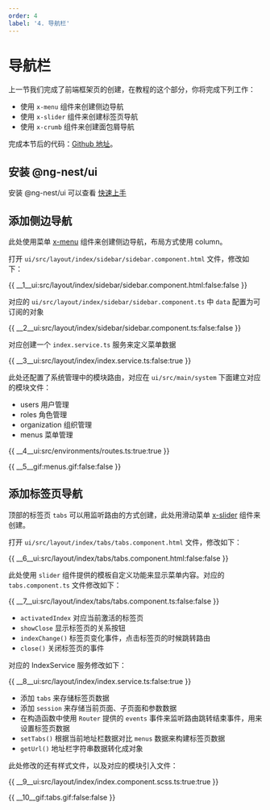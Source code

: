 ```yaml
---
order: 4
label: '4. 导航栏'
---
```


# 导航栏

上一节我们完成了前端框架页的创建，在教程的这个部分，你将完成下列工作：

- 使用 `x-menu` 组件来创建侧边导航
- 使用 `x-slider` 组件来创建标签页导航
- 使用 `x-crumb` 组件来创建面包屑导航

完成本节后的代码：<a href="https://github.com/NG-NEST/ng-nest-examples/tree/master/RBAC/4-ui-navigation" target="_blank">Github 地址</a>。

## 安装 @ng-nest/ui

安装 @ng-nest/ui 可以查看 <a href="https://ngnest.com/index/docs/zh_CN/ui/getting-started" target="_blank">快速上手</a>

## 添加侧边导航

此处使用菜单 <a href="https://ngnest.com/index/docs/zh_CN/ui/components/menu" target="_blank">x-menu</a> 组件来创建侧边导航，布局方式使用 column。

打开 `ui/src/layout/index/sidebar/sidebar.component.html` 文件，修改如下：

{{ __1\__ui:src/layout/index/sidebar/sidebar.component.html:false:false }}

对应的 `ui/src/layout/index/sidebar/sidebar.component.ts` 中 `data` 配置为可订阅的对象

{{ __2\__ui:src/layout/index/sidebar/sidebar.component.ts:false:false }}

对应创建一个 `index.service.ts` 服务来定义菜单数据

{{ __3\__ui:src/layout/index/index.service.ts:false:true }}

此处还配置了系统管理中的模块路由，对应在 `ui/src/main/system` 下面建立对应的模块文件：

- users 用户管理
- roles 角色管理
- organization 组织管理
- menus 菜单管理

{{ __4\__ui:src/environments/routes.ts:true:true }}

{{ __5\__gif:menus.gif:false:false }}

## 添加标签页导航

顶部的标签页 `tabs` 可以用监听路由的方式创建，此处用滑动菜单 <a href="https://ngnest.com/index/docs/zh_CN/ui/components/menu" target="_blank">x-slider</a> 组件来创建。

打开 `ui/src/layout/index/tabs/tabs.component.html` 文件，修改如下：

{{ __6\__ui:src/layout/index/tabs/tabs.component.html:false:false }}

此处使用 `slider` 组件提供的模板自定义功能来显示菜单内容。对应的 `tabs.component.ts` 文件修改如下：

{{ __7\__ui:src/layout/index/tabs/tabs.component.ts:false:false }}

- `activatedIndex` 对应当前激活的标签页
- `showClose` 显示标签页的关系按钮
- `indexChange()` 标签页变化事件，点击标签页的时候跳转路由
- `close()` 关闭标签页的事件

对应的 IndexService 服务修改如下：

{{ __8\__ui:src/layout/index/index.service.ts:false:true }}

- 添加 `tabs` 来存储标签页数据
- 添加 `session` 来存储当前页面、子页面和参数数据
- 在构造函数中使用 `Router` 提供的 `events` 事件来监听路由跳转结束事件，用来设置标签页数据
- `setTabs()` 根据当前地址栏数据对比 `menus` 数据来构建标签页数据
- `getUrl()` 地址栏字符串数据转化成对象

此处修改的还有样式文件，以及对应的模块引入文件：

{{ __9\__ui:src/layout/index/index.component.scss.ts:true:true }}

{{ __10\__gif:tabs.gif:false:false }}
